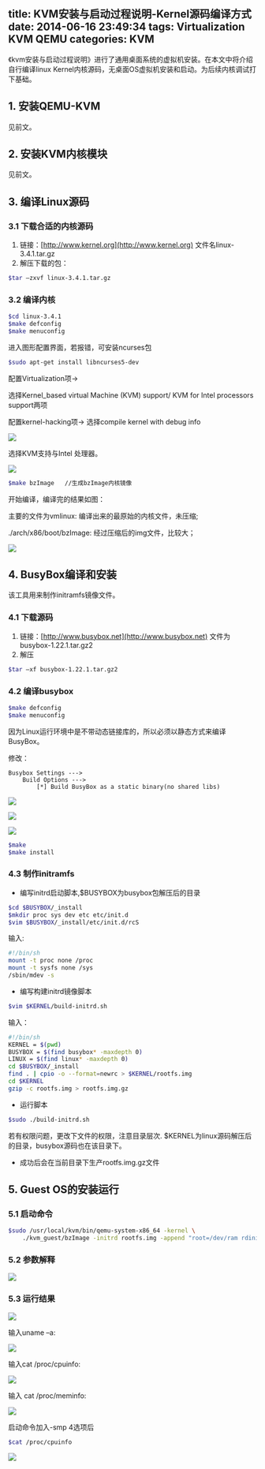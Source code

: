 title: KVM安装与启动过程说明-Kernel源码编译方式
date: 2014-06-16 23:49:34
tags: Virtualization KVM QEMU
categories: KVM
---
《kvm安装与启动过程说明》进行了通用桌面系统的虚拟机安装。在本文中将介绍自行编译linux Kernel内核源码，无桌面OS虚拟机安装和启动。为后续内核调试打下基础。

<!--more-->

## 1. 安装QEMU-KVM

见前文。

## 2. 安装KVM内核模块

见前文。

## 3. 编译Linux源码

### 3.1	下载合适的内核源码

1. 链接：[http://www.kernel.org](http://www.kernel.org) 文件名linux-3.4.1.tar.gz
2. 解压下载的包：

```bash
$tar –zxvf linux-3.4.1.tar.gz
```

### 3.2	编译内核

```bash
$cd linux-3.4.1
$make defconfig
$make menuconfig
```

进入图形配置界面，若报错，可安装ncurses包

```bash
$sudo apt-get install libncurses5-dev
```

配置Virtualization项->

选择Kernel_based virtual Machine (KVM) support/
KVM for Intel processors support两项

配置kernel-hacking项->
选择compile kernel with debug info

![](http://7j1zng.com1.z0.glb.clouddn.com/1.png)

选择KVM支持与Intel 处理器。

![](http://7j1zng.com1.z0.glb.clouddn.com/2.png)

```bash
$make bzImage   //生成bzImage内核镜像
```

开始编译，编译完的结果如图：

主要的文件为vmlinux:  编译出来的最原始的内核文件，未压缩;

./arch/x86/boot/bzImage:  经过压缩后的img文件，比较大；

![](http://7j1zng.com1.z0.glb.clouddn.com/3.png)

## 4. BusyBox编译和安装

该工具用来制作initramfs镜像文件。

### 4.1	下载源码

1. 链接：[http://www.busybox.net](http://www.busybox.net)  文件为busybox-1.22.1.tar.gz2
2. 解压

```bash
$tar –xf busybox-1.22.1.tar.gz2
```

### 4.2	编译busybox

```bash
$make defconfig
$make menuconfig
```

因为Linux运行环境中是不带动态链接库的，所以必须以静态方式来编译BusyBox。

修改：

	Busybox Settings --->
		Build Options --->
			[*] Build BusyBox as a static binary(no shared libs)

![](http://7j1zng.com1.z0.glb.clouddn.com/4.png)

![](http://7j1zng.com1.z0.glb.clouddn.com/5.png)

![](http://7j1zng.com1.z0.glb.clouddn.com/6.png)

```bash
$make
$make install
```

### 4.3	制作initramfs

- 编写initrd启动脚本,$BUSYBOX为busybox包解压后的目录

```bash
$cd $BUSYBOX/_install
$mkdir proc sys dev etc etc/init.d
$vim $BUSYBOX/_install/etc/init.d/rcS
```

输入:

```bash
#!/bin/sh
mount -t proc none /proc
mount -t sysfs none /sys
/sbin/mdev -s
```

- 编写构建initrd镜像脚本

```bash
$vim $KERNEL/build-initrd.sh
```

输入：

```bash
#!/bin/sh
KERNEL = $(pwd)
BUSYBOX = $(find busybox* -maxdepth 0)
LINUX = $(find linux* -maxdepth 0)
cd $BUSYBOX/_install
find . | cpio -o --format=newrc > $KERNEL/rootfs.img
cd $KERNEL
gzip -c rootfs.img > rootfs.img.gz
```

- 运行脚本

```bash
$sudo ./build-initrd.sh
```

若有权限问题，更改下文件的权限，注意目录层次.
$KERNEL为linux源码解压后的目录，busybox源码也在该目录下。

- 成功后会在当前目录下生产rootfs.img.gz文件

## 5. Guest OS的安装运行

### 5.1	启动命令

```bash
$sudo /usr/local/kvm/bin/qemu-system-x86_64 -kernel \
	./kvm_guest/bzImage -initrd rootfs.img -append "root=/dev/ram rdinit=sbin/init noapic"
```

### 5.2	参数解释

![](http://7j1zng.com1.z0.glb.clouddn.com/18.png)

### 5.3	运行结果

![](http://7j1zng.com1.z0.glb.clouddn.com/17.png)

输入uname –a:

![](http://7j1zng.com1.z0.glb.clouddn.com/11.png)

输入cat /proc/cpuinfo:

![](http://7j1zng.com1.z0.glb.clouddn.com/12.png)

输入 cat /proc/meminfo:

![](http://7j1zng.com1.z0.glb.clouddn.com/13.png)

启动命令加入-smp 4选项后

```bash
$cat /proc/cpuinfo
```

![](http://7j1zng.com1.z0.glb.clouddn.com/14.png)